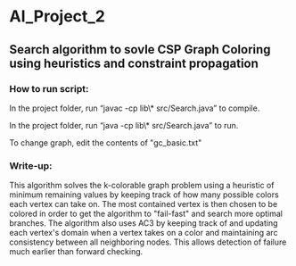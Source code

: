 # AI_Project_2
## Search algorithm to sovle CSP Graph Coloring using heuristics and constraint propagation

### How to run script:
In the project folder, run “javac -cp lib\\* src/Search.java” to compile.

In the project folder, run “java -cp lib\\* src/Search.java” to run.

To change graph, edit the contents of "gc_basic.txt"

### Write-up:

This algorithm solves the k-colorable graph problem using a heuristic of 
minimum remaining values by keeping track of how many possible colors each 
vertex can take on. The most contained vertex is then chosen to be colored 
in order to get the algorithm to "fail-fast" and search more optimal 
branches. The algorithm also uses AC3 by keeping track of and updating each 
vertex's domain when a vertex takes on a color and maintaining arc 
consistency between all neighboring nodes. This allows detection of failure 
much earlier than forward checking.
